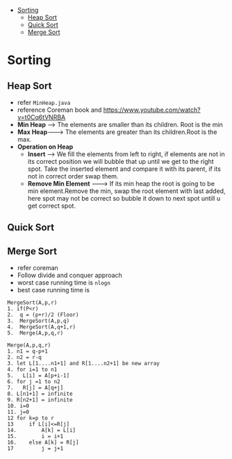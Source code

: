 - [Sorting](#sorting)
   - [Heap Sort](#heap-sort)
   - [Quick Sort](#quick-sort)
   - [Merge Sort](#merge-sort)
  
# Sorting
## Heap Sort

- refer ```MinHeap.java```
- reference  Coreman book and https://www.youtube.com/watch?v=t0Cq6tVNRBA
- **Min Heap** --> The elements are smaller than its children. Root is the min
- **Max Heap**---> The elements are greater than its children.Root is the max.
- **Operation on Heap**
   - **Insert** --> We fill the elements from left to right, if elements are not in its correct position we will bubble that up until we get to the right spot. Take the inserted element and compare it with its parent, if its not in correct order swap them.
   - **Remove Min Element** ---> If its min heap the root is going to be min element.Remove the min, swap the root element with last added, here spot may not be correct so bubble it down to next spot untill u get correct spot.
## Quick Sort
## Merge Sort
- refer coreman 
- Follow divide and conquer approach
- worst case running time is ``` nlogn ```
- best case running time is 
  
```
MergeSort(A,p,r)
1. if(P<r)
2.  q = (p+r)/2 (Floor)
3.  MergeSort(A,p,q)
4.  MergeSort(A,q+1,r)
5.  Merge(A,p,q,r)
```

```
Merge(A,p,q,r)
1. n1 = q-p+1
2. n2 = r-q
3. let L[1....n1+1] and R[1....n2+1] be new array
4. for i=1 to n1
5.   L[i] = A[p+i-1]
6. for j =1 to n2
7.   R[j] = A[q+j]
8. L[n1+1] = infinite
9. R[n2+1] = infinite
10. i=0
11. j=0
12 for k=p to r
13     if L[i]<=R[j]
14.        A[k] = L[i]
15.        i = i+1
16.    else A[k] = R[j]
17         j = j+1
```
